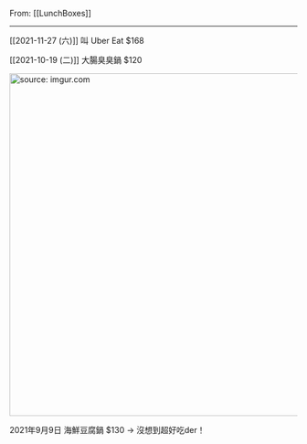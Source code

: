 From: [[LunchBoxes]]

---


[[2021-11-27 (六)]] 叫 Uber Eat $168

[[2021-10-19 (二)]]  大腸臭臭鍋 $120

<a href="https://imgur.com/ExHziRc"><img src="https://i.imgur.com/ExHziRc.jpg" title="source: imgur.com" width="600px"/></a>

2021年9月9日 海鮮豆腐鍋 $130 → 沒想到超好吃der！